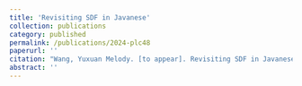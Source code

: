 ```yaml
---
title: 'Revisiting SDF in Javanese'
collection: publications
category: published
permalink: /publications/2024-plc48
paperurl: ''
citation: "Wang, Yuxuan Melody. [to appear]. Revisiting SDF in Javanese. In <i>Penn Working Papers in Linguistics</i> 31.1: Proceedings of PLC 48 (PWPL 31.1). UPenn"
abstract: ''    
---
```

